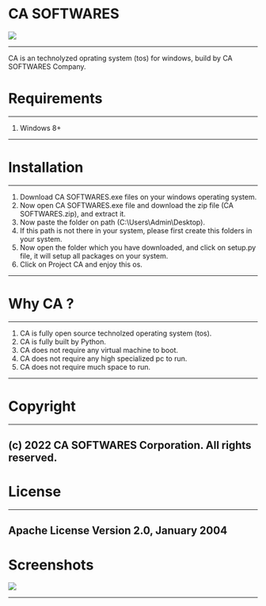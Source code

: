 # CA SOFTWARES

<img src="https://live.staticflickr.com/65535/52077510275_9e99f963ec_m.jpg"/>  
<hr />

CA is an technolyzed oprating system (tos) for windows, build by CA SOFTWARES Company.

# Requirements
-------------
1. Windows 8+ 
-------------

# Installation
------------------------------------------------------------------------------------------------------------------------
1. Download CA SOFTWARES.exe files on your windows operating system.
2. Now open CA SOFTWARES.exe file and download the zip file (CA SOFTWARES.zip), and extract it.
3. Now paste the folder on path (C:\Users\Admin\Desktop).
4. If this path is not there in your system, please first create this folders in your system.
5. Now open the folder which you have downloaded, and click on setup.py file, it will setup all packages on your system.
6. Click on Project CA and enjoy this os.
------------------------------------------------------------------------------------------------------------------------

# Why CA ?
-------------------------------------------------------------
1. CA is fully open source technolzed operating system (tos).
2. CA is fully built by Python.
3. CA does not require any virtual machine to boot.
4. CA does not require any high specialized pc to run.
5. CA does not require much space to run.
-------------------------------------------------------------


# Copyright
-------------------------------------------------------
(c) 2022 CA SOFTWARES Corporation. All rights reserved.
-------------------------------------------------------

# License
----------------------------------------
Apache License Version 2.0, January 2004
----------------------------------------

# Screenshots
<img src="https://live.staticflickr.com/65535/52077025781_83f8d5eb0d_h.jpg"/>  
<hr />

